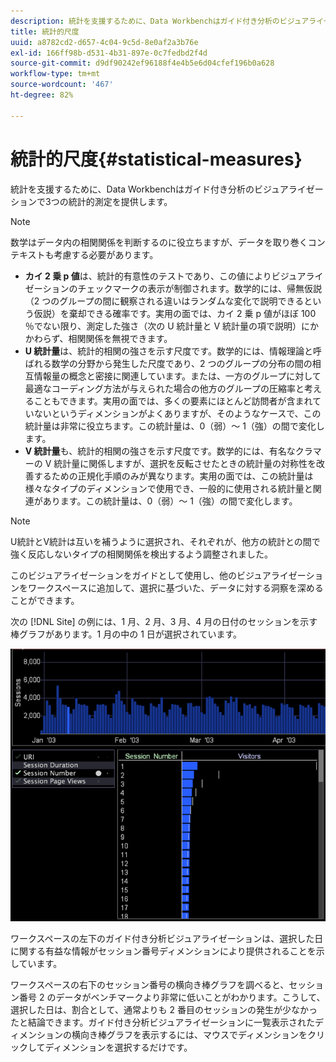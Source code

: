 ```yaml
---
description: 統計を支援するために、Data Workbenchはガイド付き分析のビジュアライゼーションで3つの統計的測定を提供します。
title: 統計的尺度
uuid: a8782cd2-d657-4c04-9c5d-8e0af2a3b76e
exl-id: 166ff98b-d531-4b31-897e-0c7fedbd2f4d
source-git-commit: d9df90242ef96188f4e4b5e6d04cfef196b0a628
workflow-type: tm+mt
source-wordcount: '467'
ht-degree: 82%

---
```


# 統計的尺度{#statistical-measures}

統計を支援するために、Data Workbenchはガイド付き分析のビジュアライゼーションで3つの統計的測定を提供します。

>[!NOTE]
>
>数学はデータ内の相関関係を判断するのに役立ちますが、データを取り巻くコンテキストも考慮する必要があります。

* **カイ 2 乗 p 値**&#x200B;は、統計的有意性のテストであり、この値によりビジュアライゼーションのチェックマークの表示が制御されます。数学的には、帰無仮説（2 つのグループの間に観察される違いはランダムな変化で説明できるという仮説）を棄却できる確率です。実用の面では、カイ 2 乗 p 値がほぼ 100 ％でない限り、測定した強さ（次の U 統計量と V 統計量の項で説明）にかかわらず、相関関係を無視できます。
* **U 統計量**&#x200B;は、統計的相関の強さを示す尺度です。数学的には、情報理論と呼ばれる数学の分野から発生した尺度であり、2 つのグループの分布の間の相互情報量の概念と密接に関連しています。または、一方のグループに対して最適なコーディング方法が与えられた場合の他方のグループの圧縮率と考えることもできます。実用の面では、多くの要素にほとんど訪問者が含まれていないというディメンションがよくありますが、そのようなケースで、この統計量は非常に役立ちます。この統計量は、0（弱）～ 1（強）の間で変化します。
* **V 統計量**&#x200B;も、統計的相関の強さを示す尺度です。数学的には、有名なクラマーの V 統計量に関係しますが、選択を反転させたときの統計量の対称性を改善するための正規化手順のみが異なります。実用の面では、この統計量は様々なタイプのディメンションで使用でき、一般的に使用される統計量と関連があります。この統計量は、0（弱）～ 1（強）の間で変化します。

>[!NOTE]
>
>U統計とV統計は互いを補うように選択され、それぞれが、他方の統計との間で強く反応しないタイプの相関関係を検出するよう調整されました。

このビジュアライゼーションをガイドとして使用し、他のビジュアライゼーションをワークスペースに追加して、選択に基づいた、データに対する洞察を深めることができます。

次の [!DNL Site] の例には、1 月、2 月、3 月、4 月の日付のセッションを示す棒グラフがあります。1 月の中の 1 日が選択されています。

![](assets/vis_GuidedAnalysis_withVis.png)

ワークスペースの左下のガイド付き分析ビジュアライゼーションは、選択した日に関する有益な情報がセッション番号ディメンションにより提供されることを示しています。

ワークスペースの右下のセッション番号の横向き棒グラフを調べると、セッション番号 2 のデータがベンチマークより非常に低いことがわかります。こうして、選択した日は、割合として、通常よりも 2 番目のセッションの発生が少なかったと結論できます。ガイド付き分析ビジュアライゼーションに一覧表示されたディメンションの横向き棒グラフを表示するには、マウスでディメンションをクリックしてディメンションを選択するだけです。
